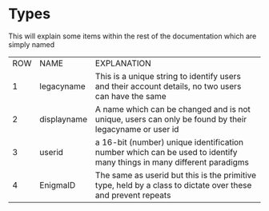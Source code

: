 Types
=

This will explain some items within the rest of the documentation which are simply named
<table>
<tr><td>ROW</td><td>NAME</td><td>EXPLANATION</td></tr>
<tr><td>1</td><td>legacyname</td><td>This is a unique string to identify users and their account details, no two users can have the same</td></tr>
<tr><td>2</td><td>displayname</td><td>A name which can be changed and is not unique, users can only be found by their legacyname or user id</td></tr>
<tr><td>3</td><td>userid</td><td>a 16-bit (number) unique identification number which can be used to identify many things in many different paradigms</td></tr>
<tr><td>4</td><td>EnigmaID</td><td>The same as userid but this is the primitive type, held by a class to dictate over these and prevent repeats</td></tr>
</table>